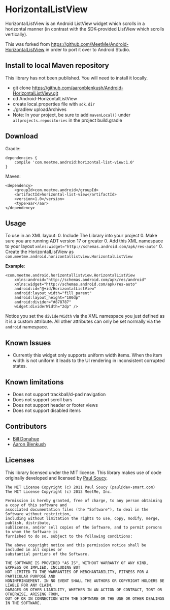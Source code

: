 # HorizontalListView

HorizontalListView is an Android ListView widget which scrolls in a horizontal manner (in contrast with the SDK-provided ListView which scrolls vertically).

This was forked from https://github.com/MeetMe/Android-HorizontalListView in order to port it over to Android Studio.

## Install to local Maven repository

This library has not been published. You will need to install it locally.

 - git clone https://github.com/aaronblenkush/Android-HorizontalListView.git
 - cd Android-HorizontalListView
 - create local.properties file with `sdk.dir`
 - ./gradlew uploadArchives
 - Note: In your project, be sure to add `mavenLocal()` under `allprojects.repositories` in the project build.gradle

## Download

Gradle:

    dependencies {
        compile 'com.meetme.android:horizontal-list-view:1.0'
    }

Maven:

    <dependency>
        <groupId>com.meetme.android</groupId>
        <artifactId>horizontal-list-view</artifactId>
        <version>1.0</version>
        <type>aar</aar>
    </dependency>


## Usage
To use in an XML layout:
 0. Include The Library into your project
 0. Make sure you are running ADT version 17 or greater
 0. Add this XML namespace to your layout `xmlns:widget="http://schemas.android.com/apk/res-auto"`
 0. Create the HorizontalListView as `com.meetme.android.horizontallistview.HorizontalListView`

**Example**:

    <com.meetme.android.horizontallistview.HorizontalListView
        xmlns:android="http://schemas.android.com/apk/res/android"
        xmlns:widget="http://schemas.android.com/apk/res-auto"
        android:id="@+id/HorizontalListView"
        android:layout_width="fill_parent"
        android:layout_height="100dp"
        android:divider="#878787"
        widget:dividerWidth="2dp" />

Notice you set the `dividerWidth` via the XML namespace you just defined as it is a custom attribute. All other attributes can only be set normally via the `android` namespace.

## Known Issues
 - Currently this widget only supports uniform width items. When the item width is not uniform it leads to the UI rendering in inconsistent corrupted states.

## Known limitations
 - Does not support trackball/d-pad navigation
 - Does not support scroll bars
 - Does not support header or footer views
 - Does not support disabled items

## Contributors

 - [Bill Donahue](https://github.com/bdonahue)
 - [Aaron Blenkush](http://github.com/aaronblenkush)

## Licenses

This library licensed under the MIT license. This library makes use of code originally developed and licensed by [Paul Soucy](paul@dev-smart.com).

    The MIT License Copyright (c) 2011 Paul Soucy (paul@dev-smart.com)
    The MIT License Copyright (c) 2013 MeetMe, Inc.
    
    Permission is hereby granted, free of charge, to any person obtaining a copy of this software and
    associated documentation files (the "Software"), to deal in the Software without restriction,
    including without limitation the rights to use, copy, modify, merge, publish, distribute,
    sublicense, and/or sell copies of the Software, and to permit persons to whom the Software is
    furnished to do so, subject to the following conditions:
    
    The above copyright notice and this permission notice shall be included in all copies or
    substantial portions of the Software.
    
    THE SOFTWARE IS PROVIDED "AS IS", WITHOUT WARRANTY OF ANY KIND, EXPRESS OR IMPLIED, INCLUDING BUT
    NOT LIMITED TO THE WARRANTIES OF MERCHANTABILITY, FITNESS FOR A PARTICULAR PURPOSE AND
    NONINFRINGEMENT. IN NO EVENT SHALL THE AUTHORS OR COPYRIGHT HOLDERS BE LIABLE FOR ANY CLAIM,
    DAMAGES OR OTHER LIABILITY, WHETHER IN AN ACTION OF CONTRACT, TORT OR OTHERWISE, ARISING FROM,
    OUT OF OR IN CONNECTION WITH THE SOFTWARE OR THE USE OR OTHER DEALINGS IN THE SOFTWARE.
